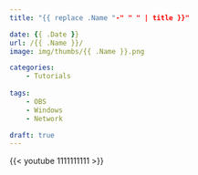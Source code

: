 ```yaml
---
title: "{{ replace .Name "-" " " | title }}"

date: {{ .Date }}
url: /{{ .Name }}/
image: img/thumbs/{{ .Name }}.png

categories:
    - Tutorials
  
tags:
    - OBS
    - Windows
    - Network

draft: true
---
```









{{< youtube 1111111111 >}}